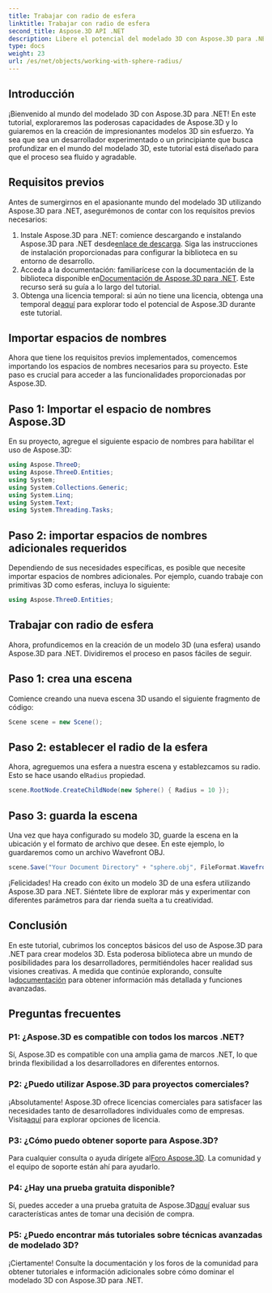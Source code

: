 ```yaml
---
title: Trabajar con radio de esfera
linktitle: Trabajar con radio de esfera
second_title: Aspose.3D API .NET
description: Libere el potencial del modelado 3D con Aspose.3D para .NET. Crea modelos impresionantes sin esfuerzo. ¡Descarga tu prueba gratuita ahora!
type: docs
weight: 23
url: /es/net/objects/working-with-sphere-radius/
---
```

## Introducción
¡Bienvenido al mundo del modelado 3D con Aspose.3D para .NET! En este tutorial, exploraremos las poderosas capacidades de Aspose.3D y lo guiaremos en la creación de impresionantes modelos 3D sin esfuerzo. Ya sea que sea un desarrollador experimentado o un principiante que busca profundizar en el mundo del modelado 3D, este tutorial está diseñado para que el proceso sea fluido y agradable.
## Requisitos previos
Antes de sumergirnos en el apasionante mundo del modelado 3D utilizando Aspose.3D para .NET, asegurémonos de contar con los requisitos previos necesarios:
1. Instale Aspose.3D para .NET: comience descargando e instalando Aspose.3D para .NET desde[enlace de descarga](https://releases.aspose.com/3d/net/). Siga las instrucciones de instalación proporcionadas para configurar la biblioteca en su entorno de desarrollo.
2.  Acceda a la documentación: familiarícese con la documentación de la biblioteca disponible en[Documentación de Aspose.3D para .NET](https://reference.aspose.com/3d/net/). Este recurso será su guía a lo largo del tutorial.
3.  Obtenga una licencia temporal: si aún no tiene una licencia, obtenga una temporal de[aquí](https://purchase.aspose.com/temporary-license/) para explorar todo el potencial de Aspose.3D durante este tutorial.
## Importar espacios de nombres
Ahora que tiene los requisitos previos implementados, comencemos importando los espacios de nombres necesarios para su proyecto. Este paso es crucial para acceder a las funcionalidades proporcionadas por Aspose.3D.
## Paso 1: Importar el espacio de nombres Aspose.3D
En su proyecto, agregue el siguiente espacio de nombres para habilitar el uso de Aspose.3D:
```csharp
using Aspose.ThreeD;
using Aspose.ThreeD.Entities;
using System;
using System.Collections.Generic;
using System.Linq;
using System.Text;
using System.Threading.Tasks;
```
## Paso 2: importar espacios de nombres adicionales requeridos
Dependiendo de sus necesidades específicas, es posible que necesite importar espacios de nombres adicionales. Por ejemplo, cuando trabaje con primitivas 3D como esferas, incluya lo siguiente:
```csharp
using Aspose.ThreeD.Entities;
```
## Trabajar con radio de esfera
Ahora, profundicemos en la creación de un modelo 3D (una esfera) usando Aspose.3D para .NET. Dividiremos el proceso en pasos fáciles de seguir.
## Paso 1: crea una escena
Comience creando una nueva escena 3D usando el siguiente fragmento de código:
```csharp
Scene scene = new Scene();
```
## Paso 2: establecer el radio de la esfera
 Ahora, agreguemos una esfera a nuestra escena y establezcamos su radio. Esto se hace usando el`Radius` propiedad.
```csharp
scene.RootNode.CreateChildNode(new Sphere() { Radius = 10 });
```
## Paso 3: guarda la escena
Una vez que haya configurado su modelo 3D, guarde la escena en la ubicación y el formato de archivo que desee. En este ejemplo, lo guardaremos como un archivo Wavefront OBJ.
```csharp
scene.Save("Your Document Directory" + "sphere.obj", FileFormat.WavefrontOBJ);
```
¡Felicidades! Ha creado con éxito un modelo 3D de una esfera utilizando Aspose.3D para .NET. Siéntete libre de explorar más y experimentar con diferentes parámetros para dar rienda suelta a tu creatividad.
## Conclusión
En este tutorial, cubrimos los conceptos básicos del uso de Aspose.3D para .NET para crear modelos 3D. Esta poderosa biblioteca abre un mundo de posibilidades para los desarrolladores, permitiéndoles hacer realidad sus visiones creativas. A medida que continúe explorando, consulte la[documentación](https://reference.aspose.com/3d/net/) para obtener información más detallada y funciones avanzadas.
## Preguntas frecuentes

### P1: ¿Aspose.3D es compatible con todos los marcos .NET?
Sí, Aspose.3D es compatible con una amplia gama de marcos .NET, lo que brinda flexibilidad a los desarrolladores en diferentes entornos.
### P2: ¿Puedo utilizar Aspose.3D para proyectos comerciales?
 ¡Absolutamente! Aspose.3D ofrece licencias comerciales para satisfacer las necesidades tanto de desarrolladores individuales como de empresas. Visita[aquí](https://purchase.aspose.com/buy) para explorar opciones de licencia.
### P3: ¿Cómo puedo obtener soporte para Aspose.3D?
 Para cualquier consulta o ayuda dirígete al[Foro Aspose.3D](https://forum.aspose.com/c/3d/18). La comunidad y el equipo de soporte están ahí para ayudarlo.
### P4: ¿Hay una prueba gratuita disponible?
 Sí, puedes acceder a una prueba gratuita de Aspose.3D[aquí](https://releases.aspose.com/) evaluar sus características antes de tomar una decisión de compra.
### P5: ¿Puedo encontrar más tutoriales sobre técnicas avanzadas de modelado 3D?
¡Ciertamente! Consulte la documentación y los foros de la comunidad para obtener tutoriales e información adicionales sobre cómo dominar el modelado 3D con Aspose.3D para .NET.